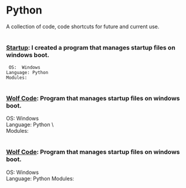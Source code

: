 # Python
A collection of code, code shortcuts for future and current use. 
#

### [Startup](https://github.com/guzmanwolfrank/Python/blob/main/Startup/startup_programs.py): I created a program that manages startup files on windows boot. 

     OS:  Windows  
    Language: Python 
    Modules: 
#

### [Wolf Code](https://github.com/guzmanwolfrank/Python/blob/main/Startup/startup_programs.py): Program that manages startup files on windows boot.

 OS:  Windows  
 Language: Python \                  
 Modules: 

 ## 

#

### [Wolf Code](https://github.com/guzmanwolfrank/Python/blob/main/Startup/startup_programs.py): Program that manages startup files on windows boot. ## 

 OS:  Windows  
 Language: Python
 Modules: 
#



